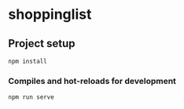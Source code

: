 # shoppinglist

## Project setup
```
npm install
```

### Compiles and hot-reloads for development
```
npm run serve
```
